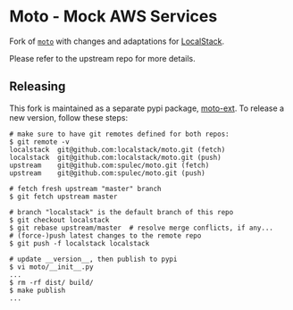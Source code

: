 # Moto - Mock AWS Services

Fork of [`moto`](https://github.com/spulec/moto) with changes and adaptations for [LocalStack](https://github.com/localstack/localstack).

Please refer to the upstream repo for more details.

## Releasing

This fork is maintained as a separate pypi package, [moto-ext](https://pypi.org/project/moto-ext). To release a new version, follow these steps:
```
# make sure to have git remotes defined for both repos: 
$ git remote -v
localstack	git@github.com:localstack/moto.git (fetch)
localstack	git@github.com:localstack/moto.git (push)
upstream	git@github.com:spulec/moto.git (fetch)
upstream	git@github.com:spulec/moto.git (push)

# fetch fresh upstream "master" branch
$ git fetch upstream master

# branch "localstack" is the default branch of this repo
$ git checkout localstack
$ git rebase upstream/master  # resolve merge conflicts, if any...
# (force-)push latest changes to the remote repo
$ git push -f localstack localstack

# update __version__, then publish to pypi
$ vi moto/__init__.py
...
$ rm -rf dist/ build/
$ make publish
...
```
